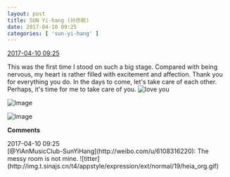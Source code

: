 ```yaml
---
layout: post
title: SUN Yi-hang (孙亦航)
date: 2017-04-10 09:25
categories: [ 'sun-yi-hang' ]
---
```


<div class="weibo-info">
  <a href="http://weibo.com/6108316220/EDPcdipgj">2017-04-10 09:25</a>
</div>

This was the first time I stood on such a big stage. Compared with being nervous, my heart is rather filled with excitement and affection. Thank you for everything you do. In the days to come, let's take care of each other. Perhaps, it's time for me to take care of you. ![love you](http://img.t.sinajs.cn/t4/appstyle/expression/ext/normal/6d/lovea_org.gif)

<!-- more -->

![Image](http://wx4.sinaimg.cn/mw690/006FnS5mgy1fehbhepubqj30k00zkjto.jpg)

![Image](http://wx1.sinaimg.cn/mw690/006FnS5mgy1fehbhfipyfj30k00zkq72.jpg)

**Comments**

<div class="weibo-info">2017-04-10 09:25</div>
[@YiAnMusicClub-SunYiHang](http://weibo.com/u/6108316220): The messy room is not mine. ![titter](http://img.t.sinajs.cn/t4/appstyle/expression/ext/normal/19/heia_org.gif)
